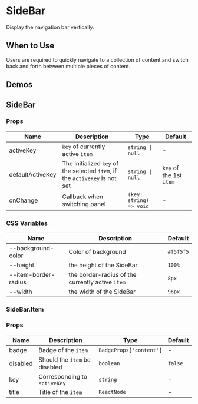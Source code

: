 # SideBar

Display the navigation bar vertically.

## When to Use

Users are required to quickly navigate to a collection of content and switch back and forth between multiple pieces of content.

## Demos

<code src="./demos/demo1.tsx"></code>

<code src="./demos/demo2.tsx"></code>

<code src="./demos/demo3.tsx"></code>

<code src="./demos/demo4.tsx"></code>

## SideBar

### Props

| Name | Description | Type | Default |
| --- | --- | --- | --- |
| activeKey | `key` of currently active `item` | `string \| null` | - |
| defaultActiveKey | The initialized `key` of the selected `item`, if the `activeKey` is not set | `string \| null` | `key` of the 1st `item` |
| onChange | Callback when switching panel | `(key: string) => void` | - |

### CSS Variables

| Name | Description | Default |
| --- | --- | --- |
| --background-color | Color of background | `#f5f5f5` |
| --height | the height of the SideBar | `100%` |
| --item-border-radius | the border-radius of the currently active `item` | `8px` |
| --width | the width of the SideBar | `96px` |

### SideBar.Item

### Props

| Name     | Description                   | Type                    | Default |
| -------- | ----------------------------- | ----------------------- | ------- |
| badge    | Badge of the `item`           | `BadgeProps['content']` | -       |
| disabled | Should the `item` be disabled | `boolean`               | `false` |
| key      | Corresponding to `activeKey`  | `string`                | -       |
| title    | Title of the `item`           | `ReactNode`             | -       |
